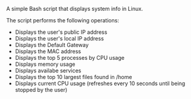 A simple Bash script that displays system info in Linux.

The script performs the following operations:
- Displays the user's public IP address
- Displays the user's local IP address
- Displays the Default Gateway
- Displays the MAC address
- Displays the top 5 processes by CPU usage
- Displays memory usage
- Displays availabe services
- Displays the top 10 largest files found in /home
- Displays current CPU usage (refreshes every 10 seconds until being stopped by the user)
